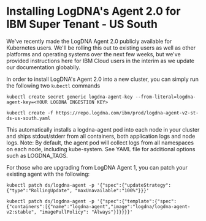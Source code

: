 # Installing LogDNA's Agent 2.0 for IBM Super Tenant - US South

We've recently made the LogDNA Agent 2.0 publicly available for Kubernetes users. We'll be rolling this out to existing users as well as other platforms and operating systems over the next few weeks, but we've provided instructions here for IBM Cloud users in the interim as we update our documentation globablly.

In order to install LogDNA's Agent 2.0 into a new cluster, you can simply run the following two `kubectl` commands

```
kubectl create secret generic logdna-agent-key --from-literal=logdna-agent-key=<YOUR LOGDNA INGESTION KEY>

kubectl create -f https://repo.logdna.com/ibm/prod/logdna-agent-v2-st-ds-us-south.yaml
```

This automatically installs a logdna-agent pod into each node in your cluster and ships stdout/stderr from all containers, both application logs and node logs. Note: By default, the agent pod will collect logs from all namespaces on each node, including kube-system. See YAML file for additional options such as LOGDNA_TAGS.

For those who are upgrading from LogDNA Agent 1, you can patch your existing agent with the following:

```
kubectl patch ds/logdna-agent -p '{"spec":{"updateStrategy":{"type":"RollingUpdate", "maxUnavailable":"100%"}}}'

kubectl patch ds/logdna-agent -p '{"spec":{"template":{"spec":{"containers":[{"name":"logdna-agent","image":"logdna/logdna-agent-v2:stable", "imagePullPolicy": "Always"}]}}}}'
```
